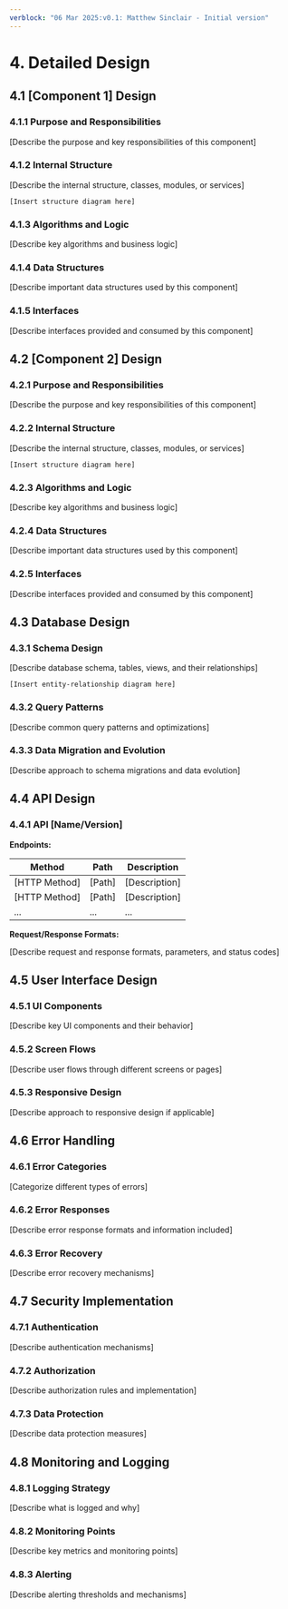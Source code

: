 ```yaml
---
verblock: "06 Mar 2025:v0.1: Matthew Sinclair - Initial version"
---
```

# 4. Detailed Design

## 4.1 [Component 1] Design

### 4.1.1 Purpose and Responsibilities

[Describe the purpose and key responsibilities of this component]

### 4.1.2 Internal Structure

[Describe the internal structure, classes, modules, or services]

```
[Insert structure diagram here]
```

### 4.1.3 Algorithms and Logic

[Describe key algorithms and business logic]

### 4.1.4 Data Structures

[Describe important data structures used by this component]

### 4.1.5 Interfaces

[Describe interfaces provided and consumed by this component]

## 4.2 [Component 2] Design

### 4.2.1 Purpose and Responsibilities

[Describe the purpose and key responsibilities of this component]

### 4.2.2 Internal Structure

[Describe the internal structure, classes, modules, or services]

```
[Insert structure diagram here]
```

### 4.2.3 Algorithms and Logic

[Describe key algorithms and business logic]

### 4.2.4 Data Structures

[Describe important data structures used by this component]

### 4.2.5 Interfaces

[Describe interfaces provided and consumed by this component]

## 4.3 Database Design

### 4.3.1 Schema Design

[Describe database schema, tables, views, and their relationships]

```
[Insert entity-relationship diagram here]
```

### 4.3.2 Query Patterns

[Describe common query patterns and optimizations]

### 4.3.3 Data Migration and Evolution

[Describe approach to schema migrations and data evolution]

## 4.4 API Design

### 4.4.1 API [Name/Version]

**Endpoints:**

| Method        | Path   | Description   |
|---------------|--------|---------------|
| [HTTP Method] | [Path] | [Description] |
| [HTTP Method] | [Path] | [Description] |
| ...           | ...    | ...           |

**Request/Response Formats:**

[Describe request and response formats, parameters, and status codes]

## 4.5 User Interface Design

### 4.5.1 UI Components

[Describe key UI components and their behavior]

### 4.5.2 Screen Flows

[Describe user flows through different screens or pages]

### 4.5.3 Responsive Design

[Describe approach to responsive design if applicable]

## 4.6 Error Handling

### 4.6.1 Error Categories

[Categorize different types of errors]

### 4.6.2 Error Responses

[Describe error response formats and information included]

### 4.6.3 Error Recovery

[Describe error recovery mechanisms]

## 4.7 Security Implementation

### 4.7.1 Authentication

[Describe authentication mechanisms]

### 4.7.2 Authorization

[Describe authorization rules and implementation]

### 4.7.3 Data Protection

[Describe data protection measures]

## 4.8 Monitoring and Logging

### 4.8.1 Logging Strategy

[Describe what is logged and why]

### 4.8.2 Monitoring Points

[Describe key metrics and monitoring points]

### 4.8.3 Alerting

[Describe alerting thresholds and mechanisms]
